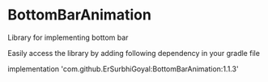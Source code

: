 # BottomBarAnimation
Library for implementing bottom bar

Easily access the library by adding following dependency in your gradle file

implementation 'com.github.ErSurbhiGoyal:BottomBarAnimation:1.1.3'
